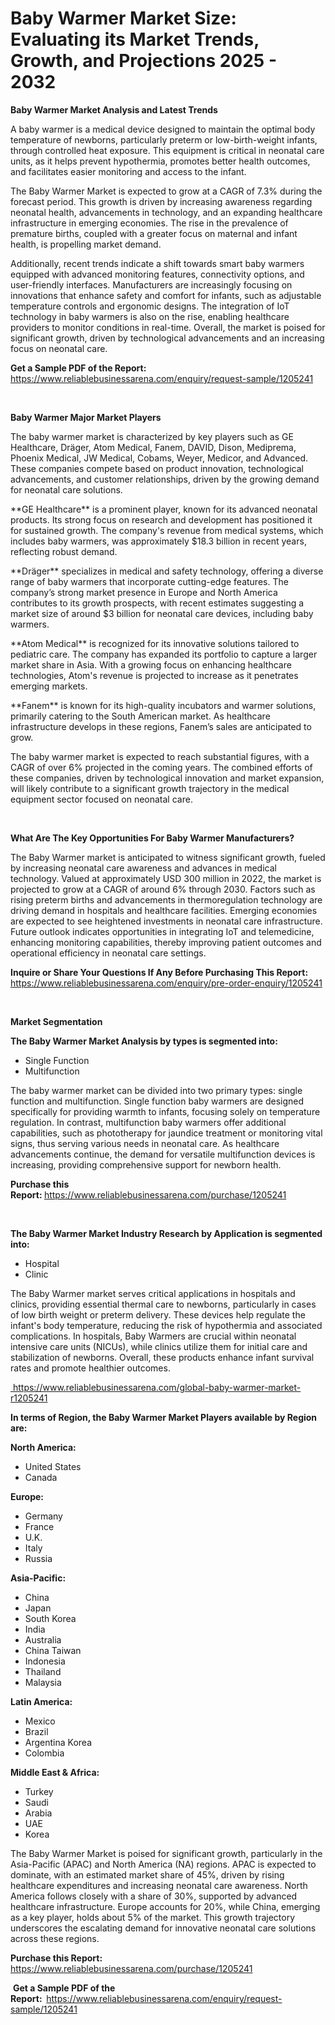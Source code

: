 <p><h1>Baby Warmer Market Size: Evaluating its Market Trends, Growth, and Projections 2025 - 2032</h1></p><p><strong>Baby Warmer Market Analysis and Latest Trends</strong></p>
<p><p>A baby warmer is a medical device designed to maintain the optimal body temperature of newborns, particularly preterm or low-birth-weight infants, through controlled heat exposure. This equipment is critical in neonatal care units, as it helps prevent hypothermia, promotes better health outcomes, and facilitates easier monitoring and access to the infant.</p><p>The Baby Warmer Market is expected to grow at a CAGR of 7.3% during the forecast period. This growth is driven by increasing awareness regarding neonatal health, advancements in technology, and an expanding healthcare infrastructure in emerging economies. The rise in the prevalence of premature births, coupled with a greater focus on maternal and infant health, is propelling market demand.</p><p>Additionally, recent trends indicate a shift towards smart baby warmers equipped with advanced monitoring features, connectivity options, and user-friendly interfaces. Manufacturers are increasingly focusing on innovations that enhance safety and comfort for infants, such as adjustable temperature controls and ergonomic designs. The integration of IoT technology in baby warmers is also on the rise, enabling healthcare providers to monitor conditions in real-time. Overall, the market is poised for significant growth, driven by technological advancements and an increasing focus on neonatal care.</p></p>
<p><strong>Get a Sample PDF of the Report:&nbsp;</strong> <a href="https://www.reliablebusinessarena.com/enquiry/request-sample/1205241?utm_campaign=2488&utm_medium=2&utm_source=Github&utm_content=ia&utm_term=14042025&utm_id=baby-warmer">https://www.reliablebusinessarena.com/enquiry/request-sample/1205241</a></p>
<p>&nbsp;</p>
<p><strong>Baby Warmer Major Market Players</strong></p>
<p><p>The baby warmer market is characterized by key players such as GE Healthcare, Dräger, Atom Medical, Fanem, DAVID, Dison, Mediprema, Phoenix Medical, JW Medical, Cobams, Weyer, Medicor, and Advanced. These companies compete based on product innovation, technological advancements, and customer relationships, driven by the growing demand for neonatal care solutions.</p><p>**GE Healthcare** is a prominent player, known for its advanced neonatal products. Its strong focus on research and development has positioned it for sustained growth. The company's revenue from medical systems, which includes baby warmers, was approximately $18.3 billion in recent years, reflecting robust demand.</p><p>**Dräger** specializes in medical and safety technology, offering a diverse range of baby warmers that incorporate cutting-edge features. The company’s strong market presence in Europe and North America contributes to its growth prospects, with recent estimates suggesting a market size of around $3 billion for neonatal care devices, including baby warmers.</p><p>**Atom Medical** is recognized for its innovative solutions tailored to pediatric care. The company has expanded its portfolio to capture a larger market share in Asia. With a growing focus on enhancing healthcare technologies, Atom's revenue is projected to increase as it penetrates emerging markets.</p><p>**Fanem** is known for its high-quality incubators and warmer solutions, primarily catering to the South American market. As healthcare infrastructure develops in these regions, Fanem’s sales are anticipated to grow.</p><p>The baby warmer market is expected to reach substantial figures, with a CAGR of over 6% projected in the coming years. The combined efforts of these companies, driven by technological innovation and market expansion, will likely contribute to a significant growth trajectory in the medical equipment sector focused on neonatal care.</p></p>
<p>&nbsp;</p>
<p><strong>What Are The Key Opportunities For Baby Warmer Manufacturers?</strong></p>
<p><p>The Baby Warmer market is anticipated to witness significant growth, fueled by increasing neonatal care awareness and advances in medical technology. Valued at approximately USD 300 million in 2022, the market is projected to grow at a CAGR of around 6% through 2030. Factors such as rising preterm births and advancements in thermoregulation technology are driving demand in hospitals and healthcare facilities. Emerging economies are expected to see heightened investments in neonatal care infrastructure. Future outlook indicates opportunities in integrating IoT and telemedicine, enhancing monitoring capabilities, thereby improving patient outcomes and operational efficiency in neonatal care settings.</p></p>
<p><strong>Inquire or Share Your Questions If Any Before Purchasing This Report:</strong> <a href="https://www.reliablebusinessarena.com/enquiry/pre-order-enquiry/1205241?utm_campaign=2488&utm_medium=2&utm_source=Github&utm_content=ia&utm_term=14042025&utm_id=baby-warmer">https://www.reliablebusinessarena.com/enquiry/pre-order-enquiry/1205241</a></p>
<p>&nbsp;</p>
<p><strong>Market Segmentation</strong></p>
<p><strong>The Baby Warmer Market Analysis by types is segmented into:</strong></p>
<p><ul><li>Single Function</li><li>Multifunction</li></ul></p>
<p><p>The baby warmer market can be divided into two primary types: single function and multifunction. Single function baby warmers are designed specifically for providing warmth to infants, focusing solely on temperature regulation. In contrast, multifunction baby warmers offer additional capabilities, such as phototherapy for jaundice treatment or monitoring vital signs, thus serving various needs in neonatal care. As healthcare advancements continue, the demand for versatile multifunction devices is increasing, providing comprehensive support for newborn health.</p></p>
<p><strong>Purchase this Report:&nbsp;</strong><a href="https://www.reliablebusinessarena.com/purchase/1205241?utm_campaign=2488&utm_medium=2&utm_source=Github&utm_content=ia&utm_term=14042025&utm_id=baby-warmer">https://www.reliablebusinessarena.com/purchase/1205241</a></p>
<p>&nbsp;</p>
<p><strong>The Baby Warmer Market Industry Research by Application is segmented into:</strong></p>
<p><ul><li>Hospital</li><li>Clinic</li></ul></p>
<p><p>The Baby Warmer market serves critical applications in hospitals and clinics, providing essential thermal care to newborns, particularly in cases of low birth weight or preterm delivery. These devices help regulate the infant's body temperature, reducing the risk of hypothermia and associated complications. In hospitals, Baby Warmers are crucial within neonatal intensive care units (NICUs), while clinics utilize them for initial care and stabilization of newborns. Overall, these products enhance infant survival rates and promote healthier outcomes.</p></p>
<p><a href="https://www.reliablebusinessarena.com/global-baby-warmer-market-r1205241?utm_campaign=2488&utm_medium=2&utm_source=Github&utm_content=ia&utm_term=14042025&utm_id=baby-warmer">&nbsp;https://www.reliablebusinessarena.com/global-baby-warmer-market-r1205241</a></p>
<p><strong>In terms of Region, the Baby Warmer Market Players available by Region are:</strong></p>
<p>
    <p> <strong> North America: </strong>
        <ul>
            <li>United States</li>
            <li>Canada</li>
        </ul>
        </p> 
    <p> <strong> Europe: </strong>
        <ul>
            <li>Germany</li>
            <li>France</li>
            <li>U.K.</li>
            <li>Italy</li>
            <li>Russia</li>
        </ul>
        </p> 
    <p> <strong> Asia-Pacific: </strong>
        <ul>
            <li>China</li>
            <li>Japan</li>
            <li>South Korea</li>
            <li>India</li>
            <li>Australia</li>
            <li>China Taiwan</li>
            <li>Indonesia</li>
            <li>Thailand</li>
            <li>Malaysia</li>
        </ul>
        </p> 
    <p> <strong> Latin America: </strong>
        <ul>
            <li>Mexico</li>
            <li>Brazil</li>
            <li>Argentina Korea</li>
            <li>Colombia</li>
        </ul>
        </p> 
    <p> <strong> Middle East & Africa: </strong>
        <ul>
            <li>Turkey</li>
            <li>Saudi</li>
            <li>Arabia</li>
            <li>UAE</li>
            <li>Korea</li>
        </ul>
    </p>
    </p>
<p><p>The Baby Warmer Market is poised for significant growth, particularly in the Asia-Pacific (APAC) and North America (NA) regions. APAC is expected to dominate, with an estimated market share of 45%, driven by rising healthcare expenditures and increasing neonatal care awareness. North America follows closely with a share of 30%, supported by advanced healthcare infrastructure. Europe accounts for 20%, while China, emerging as a key player, holds about 5% of the market. This growth trajectory underscores the escalating demand for innovative neonatal care solutions across these regions.</p></p>
<p><strong>Purchase this Report: </strong><a href="https://www.reliablebusinessarena.com/purchase/1205241?utm_campaign=2488&utm_medium=2&utm_source=Github&utm_content=ia&utm_term=14042025&utm_id=baby-warmer">https://www.reliablebusinessarena.com/purchase/1205241</a></p>
<p>&nbsp;<strong>Get a Sample PDF of the Report:&nbsp;&nbsp;</strong><a href="https://www.reliablebusinessarena.com/enquiry/request-sample/1205241?utm_campaign=2488&utm_medium=2&utm_source=Github&utm_content=ia&utm_term=14042025&utm_id=baby-warmer">https://www.reliablebusinessarena.com/enquiry/request-sample/1205241</a></p>
<p><strong></strong></p>
<p><p></p><p></p><p></p></p>